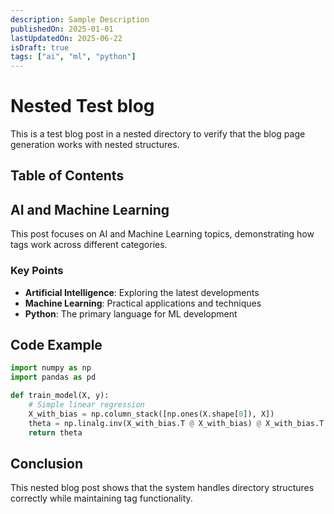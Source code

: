 ```yaml
---
description: Sample Description
publishedOn: 2025-01-01
lastUpdatedOn: 2025-06-22
isDraft: true
tags: ["ai", "ml", "python"]
---
```


# Nested Test blog

This is a test blog post in a nested directory to verify that the blog page generation works with nested structures.

## Table of Contents

## AI and Machine Learning

This post focuses on AI and Machine Learning topics, demonstrating how tags work across different categories.

### Key Points

- **Artificial Intelligence**: Exploring the latest developments
- **Machine Learning**: Practical applications and techniques
- **Python**: The primary language for ML development

## Code Example

```python
import numpy as np
import pandas as pd

def train_model(X, y):
    # Simple linear regression
    X_with_bias = np.column_stack([np.ones(X.shape[0]), X])
    theta = np.linalg.inv(X_with_bias.T @ X_with_bias) @ X_with_bias.T @ y
    return theta
```

## Conclusion

This nested blog post shows that the system handles directory structures correctly while maintaining tag functionality.
